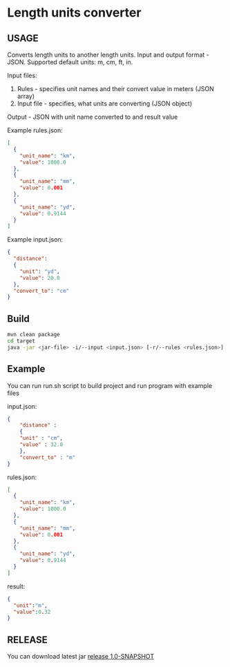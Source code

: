 # Length units converter


## USAGE
Converts length units to another length units. Input and output format - JSON.
Supported default units: m, cm, ft, in.

Input files:
1) Rules - specifies unit names and their convert value in meters (JSON array)
2) Input file - specifies, what units are converting (JSON object)

Output - JSON with unit name converted to and result value

Example rules.json:
```JSON
[
  {
    "unit_name": "km",
    "value": 1000.0
  },
  {
    "unit_name": "mm",
    "value": 0.001
  },
  {
    "unit_name": "yd",
    "value": 0.9144
  }
]
```

Example input.json:
```JSON
{
  "distance":
  {
    "unit": "yd",
    "value": 20.0
  },
  "convert_to": "cm"
}

```

## Build
```BASH
mvn clean package
cd target
java -jar <jar-file> -i/--input <input.json> [-r/--rules <rules.json>]
```

## Example
You can run run.sh script to build project and run program with example files

input.json:
```JSON
{
    "distance" :
    {
	"unit" : "cm",
	"value" : 32.0
    },
    "convert_to" : "m"
}
```


rules.json:

```JSON
[
  {
    "unit_name": "km",
    "value": 1000.0
  },
  {
    "unit_name": "mm",
    "value": 0.001
  },
  {
    "unit_name": "yd",
    "value": 0.9144
  }
]

```


result:
```JSON
{
  "unit":"m",
  "value":0.32
}
```

## RELEASE
You can download latest jar [release 1.0-SNAPSHOT](https://github.com/kikuha21400/converter/releases/tag/java)




